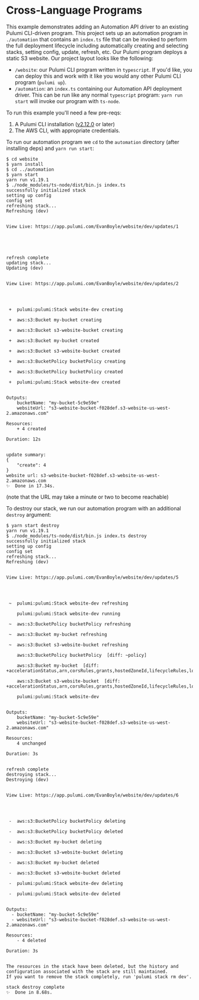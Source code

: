 # Cross-Language Programs

This example demonstrates adding an Automation API driver to an existing Pulumi CLI-driven program. This project sets up an automation program in `./automation` that contains an `index.ts` file that can be invoked to perform the full deployment lifecycle including automatically creating and selecting stacks, setting config, update, refresh, etc. Our Pulumi program deploys a static S3 website. Our project layout looks like the following:

- `/website`: our Pulumi CLI program written in `typescript`. If you'd like, you can deploy this and work with it like you would any other Pulumi CLI program (`pulumi up`).
- `/automation`: an `index.ts` containing our Automation API deployment driver. This can be run like any normal `typescript` program: `yarn run start` will invoke our program with `ts-node`.

To run this example you'll need a few pre-reqs:
1. A Pulumi CLI installation ([v2.12.0](https://www.pulumi.com/docs/get-started/install/versions/) or later)
2. The AWS CLI, with appropriate credentials.

To run our automation program we `cd` to the `automation` directory (after installing deps) and `yarn run start`:

```shell
$ cd website
$ yarn install
$ cd ../automation
$ yarn start
yarn run v1.19.1
$ ./node_modules/ts-node/dist/bin.js index.ts
successfully initialized stack
setting up config
config set
refreshing stack...
Refreshing (dev)


View Live: https://app.pulumi.com/EvanBoyle/website/dev/updates/1





refresh complete
updating stack...
Updating (dev)


View Live: https://app.pulumi.com/EvanBoyle/website/dev/updates/2




 +  pulumi:pulumi:Stack website-dev creating

 +  aws:s3:Bucket my-bucket creating

 +  aws:s3:Bucket s3-website-bucket creating

 +  aws:s3:Bucket my-bucket created

 +  aws:s3:Bucket s3-website-bucket created

 +  aws:s3:BucketPolicy bucketPolicy creating

 +  aws:s3:BucketPolicy bucketPolicy created

 +  pulumi:pulumi:Stack website-dev created


Outputs:
    bucketName: "my-bucket-5c9e59e"
    websiteUrl: "s3-website-bucket-f028def.s3-website-us-west-2.amazonaws.com"

Resources:
    + 4 created

Duration: 12s


update summary:
{
    "create": 4
}
website url: s3-website-bucket-f028def.s3-website-us-west-2.amazonaws.com
✨  Done in 17.34s.
```
(note that the URL may take a minute or two to become reachable)

To destroy our stack, we run our automation program with an additional `destroy` argument:

```shell
$ yarn start destroy
yarn run v1.19.1
$ ./node_modules/ts-node/dist/bin.js index.ts destroy
successfully initialized stack
setting up config
config set
refreshing stack...
Refreshing (dev)


View Live: https://app.pulumi.com/EvanBoyle/website/dev/updates/5




 ~  pulumi:pulumi:Stack website-dev refreshing

    pulumi:pulumi:Stack website-dev running

 ~  aws:s3:BucketPolicy bucketPolicy refreshing

 ~  aws:s3:Bucket my-bucket refreshing

 ~  aws:s3:Bucket s3-website-bucket refreshing

    aws:s3:BucketPolicy bucketPolicy  [diff: ~policy]

    aws:s3:Bucket my-bucket  [diff: +accelerationStatus,arn,corsRules,grants,hostedZoneId,lifecycleRules,loggings,requestPayer,tags,versioning]

    aws:s3:Bucket s3-website-bucket  [diff: +accelerationStatus,arn,corsRules,grants,hostedZoneId,lifecycleRules,loggings,requestPayer,tags,versioning,websiteDomain,websiteEndpoint~website]

    pulumi:pulumi:Stack website-dev


Outputs:
    bucketName: "my-bucket-5c9e59e"
    websiteUrl: "s3-website-bucket-f028def.s3-website-us-west-2.amazonaws.com"

Resources:
    4 unchanged

Duration: 3s


refresh complete
destroying stack...
Destroying (dev)


View Live: https://app.pulumi.com/EvanBoyle/website/dev/updates/6




 -  aws:s3:BucketPolicy bucketPolicy deleting

 -  aws:s3:BucketPolicy bucketPolicy deleted

 -  aws:s3:Bucket my-bucket deleting

 -  aws:s3:Bucket s3-website-bucket deleting

 -  aws:s3:Bucket my-bucket deleted

 -  aws:s3:Bucket s3-website-bucket deleted

 -  pulumi:pulumi:Stack website-dev deleting

 -  pulumi:pulumi:Stack website-dev deleted


Outputs:
  - bucketName: "my-bucket-5c9e59e"
  - websiteUrl: "s3-website-bucket-f028def.s3-website-us-west-2.amazonaws.com"

Resources:
    - 4 deleted

Duration: 3s


The resources in the stack have been deleted, but the history and configuration associated with the stack are still maintained.
If you want to remove the stack completely, run 'pulumi stack rm dev'.

stack destroy complete
✨  Done in 8.68s.
```
